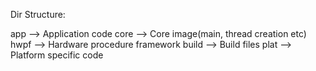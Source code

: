 Dir Structure:

app --> Application code
core --> Core image(main, thread creation etc)
hwpf --> Hardware procedure framework
build --> Build files
plat --> Platform specific code
